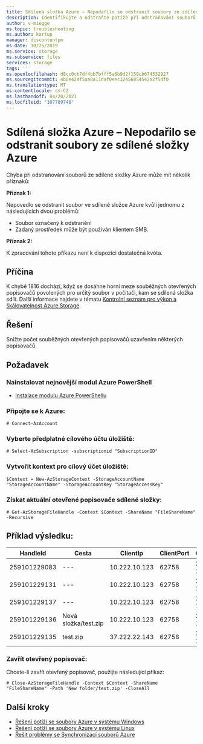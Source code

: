 ```yaml
---
title: Sdílená složka Azure – Nepodařilo se odstranit soubory ze sdílené složky Azure
description: Identifikujte a odstraňte potíže při odstraňování souborů ze sdílené složky Azure.
author: v-miegge
ms.topic: troubleshooting
ms.author: kartup
manager: dcscontentpm
ms.date: 10/25/2019
ms.service: storage
ms.subservice: files
services: storage
tags: ''
ms.openlocfilehash: d8cc0cb7df4bb7bfff5a6b9d2f159cb674532927
ms.sourcegitcommit: 4b0e424f5aa8a11daf0eec32456854542a2f5df0
ms.translationtype: MT
ms.contentlocale: cs-CZ
ms.lasthandoff: 04/20/2021
ms.locfileid: "107789748"
---
```

# <a name="azure-file-share--failed-to-delete-files-from-azure-file-share"></a>Sdílená složka Azure – Nepodařilo se odstranit soubory ze sdílené složky Azure

Chyba při odstraňování souborů ze sdílené složky Azure může mít několik příznaků:

**Příznak 1:**

Nepovedlo se odstranit soubor ve sdílené složce Azure kvůli jednomu z následujících dvou problémů:

* Soubor označený k odstranění
* Zadaný prostředek může být používán klientem SMB.

**Příznak 2:**

K zpracování tohoto příkazu není k dispozici dostatečná kvóta.

## <a name="cause"></a>Příčina

K chybě 1816 dochází, když se dosáhne horní meze souběžných otevřených popisovačů povolených pro určitý soubor v počítači, kam se sdílená složka sdílí. Další informace najdete v tématu [Kontrolní seznam pro výkon a škálovatelnost Azure Storage](../blobs/storage-performance-checklist.md).

## <a name="resolution"></a>Řešení

Snižte počet souběžných otevřených popisovačů uzavřením některých popisovačů.

## <a name="prerequisite"></a>Požadavek

### <a name="install-the-latest-azure-powershell-module"></a>Nainstalovat nejnovější modul Azure PowerShell

* [Instalace modulu Azure PowerShellu](/powershell/azure/install-az-ps)

### <a name="connect-to-azure"></a>Připojte se k Azure:

```
# Connect-AzAccount
```

### <a name="select-the-subscription-of-the-target-storage-account"></a>Vyberte předplatné cílového účtu úložiště:

```
# Select-AzSubscription -subscriptionid "SubscriptionID"
```

### <a name="create-context-for-the-target-storage-account"></a>Vytvořit kontext pro cílový účet úložiště:

```
$Context = New-AzStorageContext -StorageAccountName "StorageAccountName" -StorageAccountKey "StorageAccessKey"
```

### <a name="get-the-current-open-handles-of-the-file-share"></a>Získat aktuální otevřené popisovače sdílené složky:

```
# Get-AzStorageFileHandle -Context $Context -ShareName "FileShareName" -Recursive
```

## <a name="example-result"></a>Příklad výsledku:

|HandleId|Cesta|ClientIp|ClientPort|OpenTime|LastReconnectTime|Identifikátor|ParentId|SessionId|
|---|---|---|---|---|---|---|---|---|
|259101229083|---|10.222.10.123|62758|2019-10-05|12:16:50Z|0|0|9507758546259807489|
|259101229131|---|10.222.10.123|62758|2019-10-05|12:36:20Z|0|0|9507758546259807489|
|259101229137|---|10.222.10.123|62758|2019-10-05|12:36:53Z|0|0|9507758546259807489|
|259101229136|Nová složka/test.zip|10.222.10.123|62758|2019-10-05|12:36:29Z|13835132822072852480|9223446803645464576|9507758546259807489|
|259101229135|test.zip|37.222.22.143|62758|2019-10-05|12:36:24Z|11529250230440558592|0|9507758546259807489|

### <a name="close-an-open-handle"></a>Zavřít otevřený popisovač:

Chcete-li zavřít otevřený popisovač, použijte následující příkaz:

```
# Close-AzStorageFileHandle -Context $Context -ShareName "FileShareName" -Path 'New folder/test.zip' -CloseAll
```

## <a name="next-steps"></a>Další kroky

* [Řešení potíží se soubory Azure v systému Windows](storage-troubleshoot-windows-file-connection-problems.md)
* [Řešení potíží se soubory Azure v systému Linux](storage-troubleshoot-linux-file-connection-problems.md)
* [Řešit problémy se Synchronizací souborů Azure](../file-sync/file-sync-troubleshoot.md)